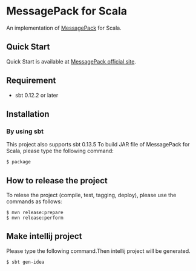 # MessagePack for Scala

An implementation of [MessagePack](http://msgpack.org/) for Scala.

## Quick Start

Quick Start is available at [MessagePack official site](http://wiki.msgpack.org/display/MSGPACK/QuickStart+for+Scala).

## Requirement

* sbt 0.12.2 or later


## Installation


### By using sbt

This project also supports sbt 0.13.5
To build JAR file of MessagePack for Scala, please type the following command:

    $ package

## How to release the project

To relese the project (compile, test, tagging, deploy), please use the commands as follows:

    $ mvn release:prepare
    $ mvn release:perform


## Make intellij project

Please type the following command.Then intellij project will be generated.

    $ sbt gen-idea
    


